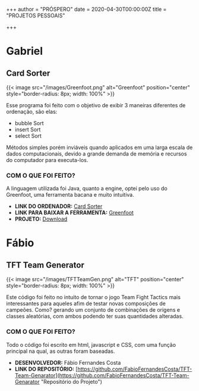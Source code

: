 +++
author = "PRÓSPERO"
date = 2020-04-30T00:00:00Z
title = "PROJETOS PESSOAIS"

+++
# Gabriel

## Card Sorter

{{< image src="/images/Greenfoot.png" alt="Greenfoot" position="center" style="border-radius: 8px; width: 100%" >}}

Esse programa foi feito com o objetivo de exibir 3 maneiras diferentes de ordenação, são elas:

* bubble Sort
* insert Sort
* select Sort

Métodos simples porém inviáveis quando aplicados em uma larga escala de dados computacionais, devido a grande demanda de memória e recursos do computador para executa-los.

### COM O QUE FOI FEITO?

A linguagem utilizada foi Java, quanto a engine, optei pelo uso do Greenfoot, uma ferramenta bacana e muito intuitiva.

* **LINK DO ORDENADOR:** [Card Sorter](https://www.greenfoot.org/scenarios/26217)
* **LINK PARA BAIXAR A FERRAMENTA:** [Greenfoot](https://www.greenfoot.org/download)
* **PROJETO:** [Download](https://bmc.xyz/l/uIyJHETzv)

# Fábio

## TFT Team Generator

{{< image src="/images/TFTTeamGen.png" alt="TFT" position="center" style="border-radius: 8px; width: 100%" >}}

Este código foi feito no intuito de tornar o jogo Team Fight Tactics mais interessantes para aqueles afim de testar novas composições de campeões. Como? gerando um conjunto de combinações de origens e classes aleatórias, com ambos podendo ter suas quantidades alteradas.

### COM O QUE FOI FEITO?

Todo o código foi escrito em html, javascript e CSS, com uma função principal na qual, as outras foram baseadas.

* **DESENVOLVEDOR:** Fábio Fernandes Costa
* **LINK DO REPOSITÓRIO:** [https://github.com/FabioFernandesCosta/TFT-Team-Genarator](https://github.com/FabioFernandesCosta/TFT-Team-Genarator "Repositório do Projeto")
